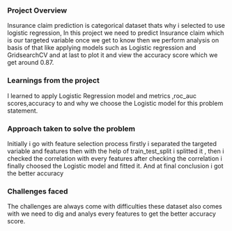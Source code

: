 ### Project Overview

 Insurance claim prediction is categorical dataset thats why i selected to use logistic regression,  In this project we need to predict  Insurance claim which is our targeted variable once we get to know then we perform analysis on basis of that like applying models such as Logistic regression and GridsearchCV and at last to plot it and view the accuracy score which we get around 0.87.


### Learnings from the project

 I learned to apply Logistic Regression model and metrics ,roc_auc scores,accuracy to and why we choose the Logistic model for this problem statement.


### Approach taken to solve the problem

 Initially i go with feature selection process firstly i separated the targeted variable and features then  with the help of train_test_split i splitted  it ,  then i checked the correlation with every features  after checking the correlation i finally choosed the Logistic model and fitted it. And  at final conclusion i got the better accuracy


### Challenges faced

 The challenges are always come with difficulties these dataset also comes with we need to dig and analys every features to get the better accuracy score. 


